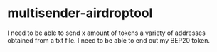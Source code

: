 # multisender-airdroptool
I need to be able to send x amount of tokens a variety of addresses obtained from a txt file. I need to be able to end out my BEP20 token.
